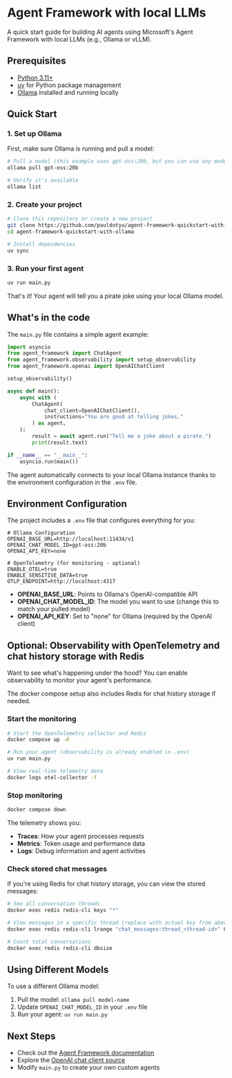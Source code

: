 # Agent Framework with local LLMs

A quick start guide for building AI agents using Microsoft's Agent Framework with local LLMs (e.g., Ollama or vLLM).

## Prerequisites

- [Python 3.11+](https://www.python.org/downloads/)
- [uv](https://docs.astral.sh/uv/) for Python package management
- [Ollama](https://ollama.ai/) installed and running locally

## Quick Start

### 1. Set up Ollama

First, make sure Ollama is running and pull a model:

```sh
# Pull a model (this example uses gpt-oss:20b, but you can use any model)
ollama pull gpt-oss:20b

# Verify it's available
ollama list
```

### 2. Create your project

```sh
# Clone this repository or create a new project
git clone https://github.com/pauldotyu/agent-framework-quickstart-with-ollama.git
cd agent-framework-quickstart-with-ollama

# Install dependencies
uv sync
```

### 3. Run your first agent

```sh
uv run main.py
```

That's it! Your agent will tell you a pirate joke using your local Ollama model.

## What's in the code

The `main.py` file contains a simple agent example:

```python
import asyncio
from agent_framework import ChatAgent
from agent_framework.observability import setup_observability
from agent_framework.openai import OpenAIChatClient

setup_observability()

async def main():
    async with (
        ChatAgent(
            chat_client=OpenAIChatClient(),
            instructions="You are good at telling jokes."
        ) as agent,
    ):
        result = await agent.run("Tell me a joke about a pirate.")
        print(result.text)

if __name__ == "__main__":
    asyncio.run(main())
```

The agent automatically connects to your local Ollama instance thanks to the environment configuration in the `.env` file.

## Environment Configuration

The project includes a `.env` file that configures everything for you:

```properties
# Ollama Configuration
OPENAI_BASE_URL=http://localhost:11434/v1
OPENAI_CHAT_MODEL_ID=gpt-oss:20b
OPENAI_API_KEY=none

# OpenTelemetry (for monitoring - optional)
ENABLE_OTEL=true
ENABLE_SENSITIVE_DATA=true
OTLP_ENDPOINT=http://localhost:4317
```

- **OPENAI_BASE_URL**: Points to Ollama's OpenAI-compatible API
- **OPENAI_CHAT_MODEL_ID**: The model you want to use (change this to match your pulled model)
- **OPENAI_API_KEY**: Set to "none" for Ollama (required by the OpenAI client)

## Optional: Observability with OpenTelemetry and chat history storage with Redis

Want to see what's happening under the hood? You can enable observability to monitor your agent's performance.

The docker compose setup also includes Redis for chat history storage if needed.

### Start the monitoring

```sh
# Start the OpenTelemetry collector and Redis
docker compose up -d

# Run your agent (observability is already enabled in .env)
uv run main.py

# View real-time telemetry data
docker logs otel-collector -f
```

### Stop monitoring

```sh
docker compose down
```

The telemetry shows you:

- **Traces**: How your agent processes requests
- **Metrics**: Token usage and performance data
- **Logs**: Debug information and agent activities

### Check stored chat messages

If you're using Redis for chat history storage, you can view the stored messages:

```sh
# See all conversation threads
docker exec redis redis-cli keys "*"

# View messages in a specific thread (replace with actual key from above)
docker exec redis redis-cli lrange "chat_messages:thread_<thread-id>" 0 -1

# Count total conversations
docker exec redis redis-cli dbsize
```

## Using Different Models

To use a different Ollama model:

1. Pull the model: `ollama pull model-name`
2. Update `OPENAI_CHAT_MODEL_ID` in your `.env` file
3. Run your agent: `uv run main.py`

## Next Steps

- Check out the [Agent Framework documentation](https://learn.microsoft.com/agent-framework/tutorials/quick-start?pivots=programming-language-python)
- Explore the [OpenAI chat client source](https://github.com/microsoft/agent-framework/blob/main/python/packages/core/agent_framework/openai/_chat_client.py)
- Modify `main.py` to create your own custom agents
